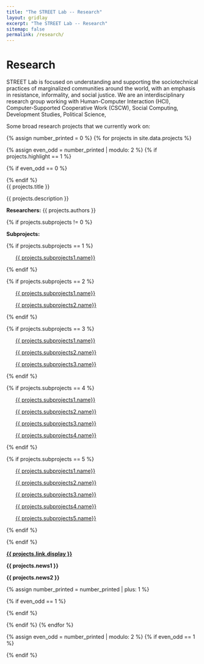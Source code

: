 ```yaml
---
title: "The STREET Lab -- Research"
layout: gridlay
excerpt: "The STREET Lab -- Research"
sitemap: false
permalink: /research/
---
```

# Research

STREET Lab is focused on understanding and supporting the sociotechnical practices of marginalized communities around the world, with an emphasis in resistance, informality, and social justice. We are an interdisciplinary research group working with Human-Computer Interaction (HCI), Computer-Supported Cooperative Work (CSCW), Social Computing, Development Studies, Political Science, 

Some broad research projects that we currently work on:

{% assign number_printed = 0 %}
{% for projects in site.data.projects %}

{% assign even_odd = number_printed | modulo: 2 %}
{% if projects.highlight == 1 %}

{% if even_odd == 0 %}
<div class="row">
{% endif %}

<div class="col-sm-6 clearfix">
 <div class="well clearfix">
  <pubtit>{{ projects.title }}</pubtit>
  <!--<img src="{{ site.url }}{{ site.baseurl }}/images/pubpic/{{ projects.image }}" class="img-responsive" width="33%" style="float: left" />-->
  <p>{{ projects.description }}</p>
  <p><b>Researchers:</b> {{ projects.authors }}</p>

{% if projects.subprojects != 0 %}  

  <p><b>Subprojects: </b></p>

  {% if projects.subprojects == 1 %}
  <ul><a href="{{ projects.subprojects1.url}}"> {{ projects.subprojects1.name}}</a></ul>
  {% endif %}

  {% if projects.subprojects == 2 %}
  <ul><a href="{{ projects.subprojects1.url}}"> {{ projects.subprojects1.name}}</a></ul>
  <ul><a href="{{ projects.subprojects2.url}}"> {{ projects.subprojects2.name}}</a></ul>
  {% endif %}

  {% if projects.subprojects == 3 %}
  <ul><a href="{{ projects.subprojects1.url}}"> {{ projects.subprojects1.name}}</a></ul>
  <ul><a href="{{ projects.subprojects2.url}}"> {{ projects.subprojects2.name}}</a></ul>
  <ul><a href="{{ projects.subprojects3.url}}"> {{ projects.subprojects3.name}}</a></ul>
  {% endif %}

  {% if projects.subprojects == 4 %}
  <ul><a href="{{ projects.subprojects1.url}}"> {{ projects.subprojects1.name}}</a></ul>
  <ul><a href="{{ projects.subprojects2.url}}"> {{ projects.subprojects2.name}}</a></ul>
  <ul><a href="{{ projects.subprojects3.url}}"> {{ projects.subprojects3.name}}</a></ul>
  <ul><a href="{{ projects.subprojects4.url}}"> {{ projects.subprojects4.name}}</a></ul>
  {% endif %}

  {% if projects.subprojects == 5 %}
  <ul><a href="{{ projects.subprojects1.url}}"> {{ projects.subprojects1.name}}</a></ul>
  <ul><a href="{{ projects.subprojects2.url}}"> {{ projects.subprojects2.name}}</a></ul>
  <ul><a href="{{ projects.subprojects3.url}}"> {{ projects.subprojects3.name}}</a></ul>
  <ul><a href="{{ projects.subprojects4.url}}"> {{ projects.subprojects4.name}}</a></ul>
  <ul><a href="{{ projects.subprojects5.url}}"> {{ projects.subprojects5.name}}</a></ul>
  {% endif %}

  {% endif %}

  <p><strong><a href="{{ projects.link.url }}">{{ projects.link.display }}</a></strong></p>
  <p class="text-danger"><strong>{{ projects.news1 }}</strong></p> 
  <p class="text-danger"><strong>{{ projects.news2 }}</strong></p> 
 </div>
</div>

{% assign number_printed = number_printed | plus: 1 %}

{% if even_odd == 1 %}
</div>
{% endif %}

{% endif %}
{% endfor %}

{% assign even_odd = number_printed | modulo: 2 %}
{% if even_odd == 1 %}
</div>
{% endif %}

<p> &nbsp; </p>